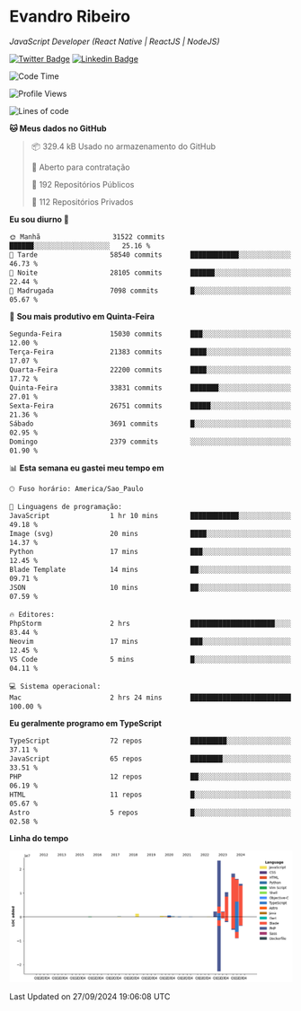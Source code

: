 # Evandro **Ribeiro**

*JavaScript Developer (React Native | ReactJS | NodeJS)*

[![Twitter Badge](https://img.shields.io/badge/-@ribeiroevandro-201B2D?style=flat-square&labelColor=201B2D&logo=twitter&logoColor=white&link=https://twitter.com/ribeiroevandro)](https://twitter.com/ribeiroevandro) 
[![Linkedin Badge](https://img.shields.io/badge/-Evandro%20Ribeiro-201B2D?style=flat-square&logo=Linkedin&logoColor=white&link=https://www.linkedin.com/in/ribeiroevandro)](https://www.linkedin.com/in/ribeiroevandro) 


<!--START_SECTION:waka-->
![Code Time](http://img.shields.io/badge/Code%20Time-4%2C111%20hrs%2014%20mins-blue)

![Profile Views](http://img.shields.io/badge/Visualizac%C3%B5es%20do%20perfil-0-blue)

![Lines of code](https://img.shields.io/badge/Desde%20o%20Hello%20World%20eu%20escrevi-89.3%20million%20linhas%20de%20c%C3%B3digo-blue)

**🐱 Meus dados no GitHub** 

> 📦 329.4 kB Usado no armazenamento do GitHub 
 > 
> 💼 Aberto para contratação
 > 
> 📜 192 Repositórios Públicos 
 > 
> 🔑 112 Repositórios Privados 
 > 
**Eu sou diurno 🐤** 

```text
🌞 Manhã                  31522 commits       ██████░░░░░░░░░░░░░░░░░░░   25.16 % 
🌆 Tarde                  58540 commits       ████████████░░░░░░░░░░░░░   46.73 % 
🌃 Noite                  28105 commits       ██████░░░░░░░░░░░░░░░░░░░   22.44 % 
🌙 Madrugada              7098 commits        █░░░░░░░░░░░░░░░░░░░░░░░░   05.67 % 
```
📅 **Sou mais produtivo em Quinta-Feira** 

```text
Segunda-Feira            15030 commits       ███░░░░░░░░░░░░░░░░░░░░░░   12.00 % 
Terça-Feira              21383 commits       ████░░░░░░░░░░░░░░░░░░░░░   17.07 % 
Quarta-Feira             22200 commits       ████░░░░░░░░░░░░░░░░░░░░░   17.72 % 
Quinta-Feira             33831 commits       ███████░░░░░░░░░░░░░░░░░░   27.01 % 
Sexta-Feira              26751 commits       █████░░░░░░░░░░░░░░░░░░░░   21.36 % 
Sábado                   3691 commits        █░░░░░░░░░░░░░░░░░░░░░░░░   02.95 % 
Domingo                  2379 commits        ░░░░░░░░░░░░░░░░░░░░░░░░░   01.90 % 
```


📊 **Esta semana eu gastei meu tempo em** 

```text
🕑︎ Fuso horário: America/Sao_Paulo

💬 Linguagens de programação: 
JavaScript               1 hr 10 mins        ████████████░░░░░░░░░░░░░   49.18 % 
Image (svg)              20 mins             ████░░░░░░░░░░░░░░░░░░░░░   14.37 % 
Python                   17 mins             ███░░░░░░░░░░░░░░░░░░░░░░   12.45 % 
Blade Template           14 mins             ██░░░░░░░░░░░░░░░░░░░░░░░   09.71 % 
JSON                     10 mins             ██░░░░░░░░░░░░░░░░░░░░░░░   07.59 % 

🔥 Editores: 
PhpStorm                 2 hrs               █████████████████████░░░░   83.44 % 
Neovim                   17 mins             ███░░░░░░░░░░░░░░░░░░░░░░   12.45 % 
VS Code                  5 mins              █░░░░░░░░░░░░░░░░░░░░░░░░   04.11 % 

💻 Sistema operacional: 
Mac                      2 hrs 24 mins       █████████████████████████   100.00 % 
```

**Eu geralmente programo em TypeScript** 

```text
TypeScript               72 repos            █████████░░░░░░░░░░░░░░░░   37.11 % 
JavaScript               65 repos            ████████░░░░░░░░░░░░░░░░░   33.51 % 
PHP                      12 repos            ██░░░░░░░░░░░░░░░░░░░░░░░   06.19 % 
HTML                     11 repos            █░░░░░░░░░░░░░░░░░░░░░░░░   05.67 % 
Astro                    5 repos             █░░░░░░░░░░░░░░░░░░░░░░░░   02.58 % 
```



**Linha do tempo**

![Lines of Code chart](https://raw.githubusercontent.com/ribeiroevandro/ribeiroevandro/main/assets/bar_graph.png)


 Last Updated on 27/09/2024 19:06:08 UTC
<!--END_SECTION:waka-->
